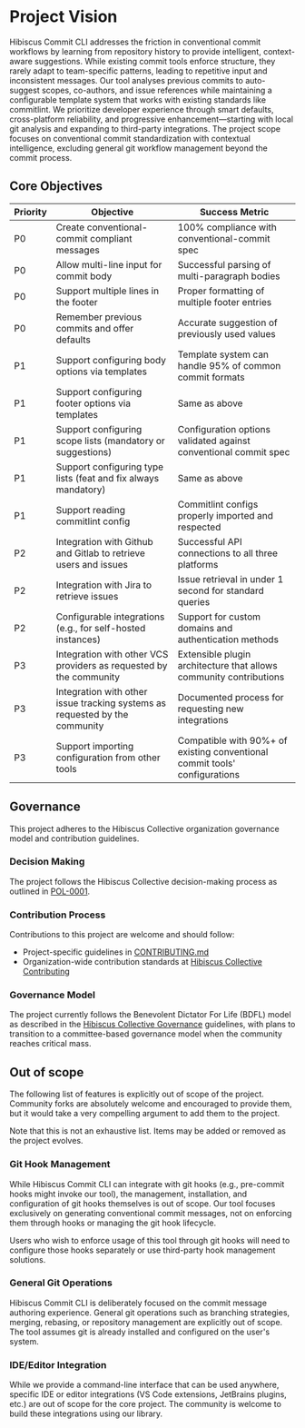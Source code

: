 # Project Vision

Hibiscus Commit CLI addresses the friction in conventional commit workflows by learning from repository history to provide intelligent, context-aware suggestions. While existing commit tools enforce structure, they rarely adapt to team-specific patterns, leading to repetitive input and inconsistent messages. Our tool analyses previous commits to auto-suggest scopes, co-authors, and issue references while maintaining a configurable template system that works with existing standards like commitlint. We prioritize developer experience through smart defaults, cross-platform reliability, and progressive enhancement—starting with local git analysis and expanding to third-party integrations. The project scope focuses on conventional commit standardization with contextual intelligence, excluding general git workflow management beyond the commit process.

## Core Objectives

| Priority | Objective | Success Metric |
|----------|-----------|----------------|
| P0 | Create conventional-commit compliant messages | 100% compliance with conventional-commit spec |
| P0 | Allow multi-line input for commit body | Successful parsing of multi-paragraph bodies |
| P0 | Support multiple lines in the footer | Proper formatting of multiple footer entries |
| P0 | Remember previous commits and offer defaults | Accurate suggestion of previously used values |
| P1 | Support configuring body options via templates | Template system can handle 95% of common commit formats |
| P1 | Support configuring footer options via templates | Same as above |
| P1 | Support configuring scope lists (mandatory or suggestions) | Configuration options validated against conventional commit spec |
| P1 | Support configuring type lists (feat and fix always mandatory) | Same as above |
| P1 | Support reading commitlint config | Commitlint configs properly imported and respected |
| P2 | Integration with Github and Gitlab to retrieve users and issues | Successful API connections to all three platforms |
| P2 | Integration with Jira to retrieve issues | Issue retrieval in under 1 second for standard queries |
| P2 | Configurable integrations (e.g., for self-hosted instances) | Support for custom domains and authentication methods |
| P3 | Integration with other VCS providers as requested by the community | Extensible plugin architecture that allows community contributions |
| P3 | Integration with other issue tracking systems as requested by the community | Documented process for requesting new integrations |
| P3 | Support importing configuration from other tools | Compatible with 90%+ of existing conventional commit tools' configurations |

## Governance

This project adheres to the Hibiscus Collective organization governance model and contribution guidelines.

### Decision Making

The project follows the Hibiscus Collective decision-making process as outlined in [POL-0001](https://github.com/HibiscusCollective/.github/wiki/POL%E2%80%900001%3A-Decision-Making-Process).

### Contribution Process

Contributions to this project are welcome and should follow:

- Project-specific guidelines in [CONTRIBUTING.md](../CONTRIBUTING.md)
- Organization-wide contribution standards at [Hibiscus Collective Contributing](https://github.com/HibiscusCollective/.github/wiki/Contributing)

### Governance Model

The project currently follows the Benevolent Dictator For Life (BDFL) model as described in the [Hibiscus Collective Governance](https://github.com/HibiscusCollective/.github/wiki/Governance) guidelines, with plans to transition to a committee-based governance model when the community reaches critical mass.

## Out of scope

The following list of features is explicitly out of scope of the project.
Community forks are absolutely welcome and encouraged to provide them, but it would take a very compelling argument to add them to the project.

Note that this is not an exhaustive list. Items may be added or removed as the project evolves.

### Git Hook Management

While Hibiscus Commit CLI can integrate with git hooks (e.g., pre-commit hooks might invoke our tool), the management, installation, and configuration of git hooks themselves is out of scope. Our tool focuses exclusively on generating conventional commit messages, not on enforcing them through hooks or managing the git hook lifecycle.

Users who wish to enforce usage of this tool through git hooks will need to configure those hooks separately or use third-party hook management solutions.

### General Git Operations

Hibiscus Commit CLI is deliberately focused on the commit message authoring experience. General git operations such as branching strategies, merging, rebasing, or repository management are explicitly out of scope. The tool assumes git is already installed and configured on the user's system.

### IDE/Editor Integration

While we provide a command-line interface that can be used anywhere, specific IDE or editor integrations (VS Code extensions, JetBrains plugins, etc.) are out of scope for the core project. The community is welcome to build these integrations using our library.
